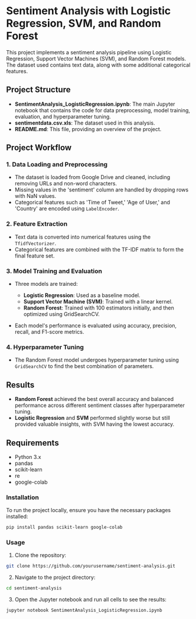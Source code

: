 # Sentiment Analysis with Logistic Regression, SVM, and Random Forest

This project implements a sentiment analysis pipeline using Logistic Regression, Support Vector Machines (SVM), and Random Forest models. The dataset used contains text data, along with some additional categorical features.

## Project Structure

- **SentimentAnalysis_LogisticRegression.ipynb**: The main Jupyter notebook that contains the code for data preprocessing, model training, evaluation, and hyperparameter tuning.
- **sentimentdata.csv.xls**: The dataset used in this analysis.
- **README.md**: This file, providing an overview of the project.

## Project Workflow

### 1. Data Loading and Preprocessing
- The dataset is loaded from Google Drive and cleaned, including removing URLs and non-word characters.
- Missing values in the 'sentiment' column are handled by dropping rows with NaN values.
- Categorical features such as 'Time of Tweet,' 'Age of User,' and 'Country' are encoded using `LabelEncoder`.

### 2. Feature Extraction
- Text data is converted into numerical features using the `TfidfVectorizer`.
- Categorical features are combined with the TF-IDF matrix to form the final feature set.

### 3. Model Training and Evaluation
- Three models are trained:
  - **Logistic Regression**: Used as a baseline model.
  - **Support Vector Machine (SVM)**: Trained with a linear kernel.
  - **Random Forest**: Trained with 100 estimators initially, and then optimized using GridSearchCV.
  
- Each model's performance is evaluated using accuracy, precision, recall, and F1-score metrics.

### 4. Hyperparameter Tuning
- The Random Forest model undergoes hyperparameter tuning using `GridSearchCV` to find the best combination of parameters.

## Results
- **Random Forest** achieved the best overall accuracy and balanced performance across different sentiment classes after hyperparameter tuning.
- **Logistic Regression** and **SVM** performed slightly worse but still provided valuable insights, with SVM having the lowest accuracy.

## Requirements

- Python 3.x
- pandas
- scikit-learn
- re
- google-colab

### Installation
To run the project locally, ensure you have the necessary packages installed:

```bash
pip install pandas scikit-learn google-colab
```

### Usage

1. Clone the repository:

```bash
git clone https://github.com/yourusername/sentiment-analysis.git
```

2. Navigate to the project directory:

```bash
cd sentiment-analysis
```

3. Open the Jupyter notebook and run all cells to see the results:

```bash
jupyter notebook SentimentAnalysis_LogisticRegression.ipynb
```
